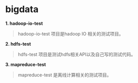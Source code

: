 # bigdata
**1. hadoop-io-test**
> hadoop-io-test 项目是hadoop IO 相关的测试项目。

**2. hdfs-test**
> hdfs-test 项目是测试hdfs相关API以及自己写的测试代码。

**3. mapreduce-test**
> mapreduce-test 是离线计算相关的测试项目。
